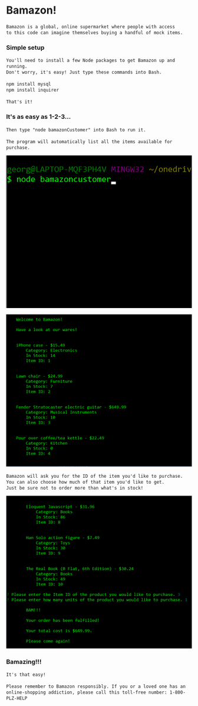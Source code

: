 # Bamazon!

    Bamazon is a global, online supermarket where people with access
    to this code can imagine themselves buying a handful of mock items.

### Simple setup

    You'll need to install a few Node packages to get Bamazon up and running.
    Don't worry, it's easy! Just type these commands into Bash.
    
    npm install mysql
    npm install inquirer
    
    That's it!

### It's as easy as 1-2-3...

    Then type "node bamazonCustomer" into Bash to run it.
    
    The program will automatically list all the items available for purchase.

![How to Run](https://github.com/georgegreener/bamazon/blob/master/bamazonhowtorun.png)

![Storefront](https://github.com/georgegreener/bamazon/blob/master/bamazonstorefront.png)

    Bamazon will ask you for the ID of the item you'd like to purchase.
    You can also choose how much of that item you'd like to get.
    Just be sure not to order more than what's in stock!

![How to Order](https://github.com/georgegreener/bamazon/blob/master/bamazonhowtoorder.png)

### Bamazing!!!

    It's that easy!
    
    Please remember to Bamazon responsibly. If you or a loved one has an
    online-shopping addiction, please call this toll-free number: 1-800-PLZ-HELP
